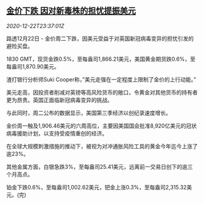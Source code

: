 <!--1608681245000-->
[金价下跌 因对新毒株的担忧提振美元](https://cn.reuters.com/article/global-precious-metal-1222-idCNKBS28W2RK)
------

<div><i>2020-12-22T23:37:01Z</i></div><p>路透12月22日 - 金价周二下跌，因美元受益于对英国新冠病毒变异的担忧引发的避险买盘。</p><p>1830 GMT，现货金跌0.5%，至每盎司1,866.21美元，美国黄金期货跌0.6%，至每盎司1,870.90美元。</p><p>渣打银行分析师Suki Cooper称，”美元走强在一定程度上限制了金价的上行动能。”</p><p>美元走高，因投资者削减对英镑等高风险货币的敞口，令黄金对其他货币的持有者更为昂贵。英国正面临新冠病毒变异的挑战。</p><p>与此同时，周二公布的数据显示，美国第三季经济以创纪录速度增长。</p><p>金价周一触及1,906.46美元的六周高位，主要因美国国会批准8,920亿美元的冠状病毒援助计划，以支持受疫情重创的经济。</p><p>在全球大规模刺激措施的推动下，被视为对冲通胀风险工具的黄金今年迄今上涨了逾23%。</p><p>其他金属方面，白银急跌3%，至每盎司25.41美元，远离前一交易日创下的逾三个月高点。</p><p>铂金下跌0.6%，至每盎司1,002.62美元，钯金上涨0.3%，至每盎司2,315.32美元。(完)</p>
